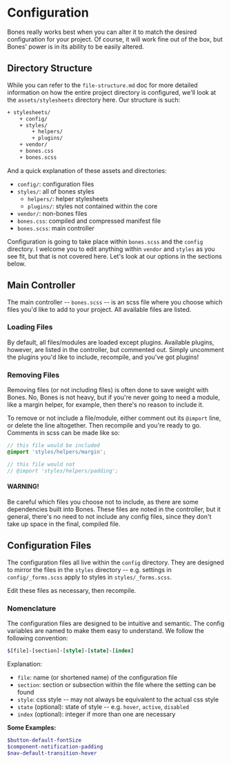 # Configuration

Bones really works best when you can alter it to match the desired configuration for your project. Of course, it will work fine out of the box, but Bones' power is in its ability to be easily altered.

## Directory Structure

While you can refer to the `file-structure.md` doc for more detailed information on how the entire project directory is configured, we'll look at the `assets/stylesheets` directory here. Our structure is such:

```bash
+ stylesheets/
    + config/
    + styles/
        + helpers/
        + plugins/
    + vendor/
    + bones.css
    + bones.scss
```

And a quick explanation of these assets and directories:

* `config/`: configuration files
* `styles/`: all of bones styles
    * `helpers/`: helper stylesheets
    * `plugins/`: styles not contained within the core
* `vendor/`: non-bones files
* `bones.css`: compiled and compressed manifest file
* `bones.scss`: main controller

Configuration is going to take place within `bones.scss` and the `config` directory. I welcome you to edit anything within `vendor` and `styles` as you see fit, but that is not covered here. Let's look at our options in the sections below.

## Main Controller

The main controller -- `bones.scss` -- is an scss file where you choose which files you'd like to add to your project. All available files are listed.

### Loading Files

By default, all files/modules are loaded except plugins. Available plugins, however, are listed in the controller, but commented out. Simply uncomment the plugins you'd like to include, recompile, and you've got plugins!

### Removing Files

Removing files (or not including files) is often done to save weight with Bones. No, Bones is not heavy, but if you're never going to need a module, like a margin helper, for example, then there's no reason to include it.

To remove or not include a file/module, either comment out its `@import` line, or delete the line altogether. Then recompile and you're ready to go. Comments in scss can be made like so:

```scss
// this file would be included
@import 'styles/helpers/margin';

// this file would not
// @import 'styles/helpers/padding';
```

#### WARNING!

Be careful which files you choose not to include, as there are some dependencies built into Bones. These files are noted in the controller, but it general, there's no need to not include any config files, since they don't take up space in the final, compiled file.

## Configuration Files

The configuration files all live within the `config` directory. They are designed to mirror the files in the `styles` directory -- e.g. settings in `config/_forms.scss` apply to styles in `styles/_forms.scss`.

Edit these files as necessary, then recompile.

### Nomenclature

The configuration files are designed to be intuitive and semantic. The config variables are named to make them easy to understand. We follow the following convention:

```scss
$[file]-[section]-[style]-[state]-[index]
```

Explanation:

* `file`: name (or shortened name) of the configuration file
* `section`: section or subsection within the file where the setting can be found
* `style`: css style -- may not always be equivalent to the actual css style
* `state` (optional): state of style -- e.g. `hover`, `active`, `disabled`
* `index` (optional): integer if more than one are necessary

**Some Examples:**

```scss
$button-default-fontSize
$component-notification-padding
$nav-default-transition-hover
```
